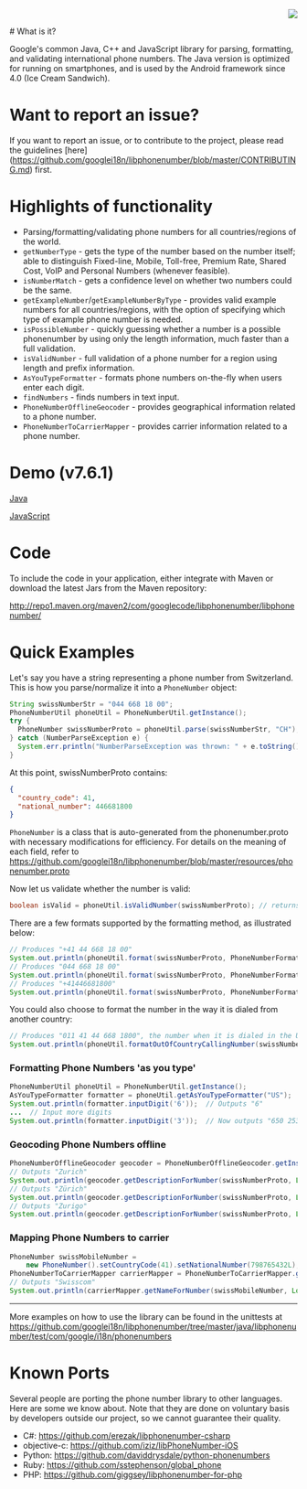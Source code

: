 <p align="right">
<img src="https://travis-ci.org/googlei18n/libphonenumber.svg?branch=master">
</p>
# What is it?

Google's common Java, C++ and JavaScript library for parsing, formatting, and validating international phone numbers. The Java version is optimized for running on smartphones, and is used by the Android framework since 4.0 (Ice Cream Sandwich).

# Want to report an issue?
If you want to report an issue, or to contribute to the project, please read the guidelines [here] (https://github.com/googlei18n/libphonenumber/blob/master/CONTRIBUTING.md) first.

# Highlights of functionality
  * Parsing/formatting/validating phone numbers for all countries/regions of the world.
  * ` getNumberType ` - gets the type of the number based on the number itself; able to distinguish Fixed-line, Mobile, Toll-free, Premium Rate, Shared Cost, VoIP and Personal Numbers  (whenever feasible).
  * ` isNumberMatch ` - gets a confidence level on whether two numbers could be the same.
  * ` getExampleNumber `/` getExampleNumberByType ` - provides valid example numbers for all countries/regions, with the option of specifying which type of example phone number is needed.
  * ` isPossibleNumber ` - quickly guessing whether a number is a possible phonenumber by using only the length information, much faster than a full validation.
  * ` isValidNumber ` - full validation of a phone number for a region using length and prefix information.
  * ` AsYouTypeFormatter ` - formats phone numbers on-the-fly when users enter each digit.
  * ` findNumbers ` - finds numbers in text input.
  * ` PhoneNumberOfflineGeocoder ` - provides geographical information related to a phone number.
  * ` PhoneNumberToCarrierMapper ` - provides carrier information related to a phone number.

# Demo (v7.6.1)
[Java](http://libphonenumber.appspot.com/)

[JavaScript](https://rawgit.com/googlei18n/libphonenumber/master/javascript/i18n/phonenumbers/demo-compiled.html)

# Code
To include the code in your application, either integrate with Maven or download the latest Jars from the Maven repository:

http://repo1.maven.org/maven2/com/googlecode/libphonenumber/libphonenumber/

# Quick Examples
Let's say you have a string representing a phone number from Switzerland. This is how you parse/normalize it into a ` PhoneNumber ` object:

```java
String swissNumberStr = "044 668 18 00";
PhoneNumberUtil phoneUtil = PhoneNumberUtil.getInstance();
try {
  PhoneNumber swissNumberProto = phoneUtil.parse(swissNumberStr, "CH");
} catch (NumberParseException e) {
  System.err.println("NumberParseException was thrown: " + e.toString());
}
```

At this point, swissNumberProto contains:
```json
{
  "country_code": 41,
  "national_number": 446681800
}
```

` PhoneNumber ` is a class that is auto-generated from the phonenumber.proto with necessary modifications for efficiency. For details on the meaning of each field, refer to https://github.com/googlei18n/libphonenumber/blob/master/resources/phonenumber.proto

Now let us validate whether the number is valid:
```java
boolean isValid = phoneUtil.isValidNumber(swissNumberProto); // returns true
```

There are a few formats supported by the formatting method, as illustrated below:
```java
// Produces "+41 44 668 18 00"
System.out.println(phoneUtil.format(swissNumberProto, PhoneNumberFormat.INTERNATIONAL));
// Produces "044 668 18 00"
System.out.println(phoneUtil.format(swissNumberProto, PhoneNumberFormat.NATIONAL));
// Produces "+41446681800"
System.out.println(phoneUtil.format(swissNumberProto, PhoneNumberFormat.E164));
```

You could also choose to format the number in the way it is dialed from another country:

```java
// Produces "011 41 44 668 1800", the number when it is dialed in the United States.
System.out.println(phoneUtil.formatOutOfCountryCallingNumber(swissNumberProto, "US"));
```

### Formatting Phone Numbers 'as you type'
```java
PhoneNumberUtil phoneUtil = PhoneNumberUtil.getInstance();
AsYouTypeFormatter formatter = phoneUtil.getAsYouTypeFormatter("US");
System.out.println(formatter.inputDigit('6'));  // Outputs "6"
...  // Input more digits
System.out.println(formatter.inputDigit('3'));  // Now outputs "650 253"
```

### Geocoding Phone Numbers offline
```java
PhoneNumberOfflineGeocoder geocoder = PhoneNumberOfflineGeocoder.getInstance();
// Outputs "Zurich"
System.out.println(geocoder.getDescriptionForNumber(swissNumberProto, Locale.ENGLISH));
// Outputs "Zürich"
System.out.println(geocoder.getDescriptionForNumber(swissNumberProto, Locale.GERMAN));
// Outputs "Zurigo"
System.out.println(geocoder.getDescriptionForNumber(swissNumberProto, Locale.ITALIAN));
```

### Mapping Phone Numbers to carrier
```java
PhoneNumber swissMobileNumber =
    new PhoneNumber().setCountryCode(41).setNationalNumber(798765432L);
PhoneNumberToCarrierMapper carrierMapper = PhoneNumberToCarrierMapper.getInstance();
// Outputs "Swisscom"
System.out.println(carrierMapper.getNameForNumber(swissMobileNumber, Locale.ENGLISH));
```


---


More examples on how to use the library can be found in the unittests at https://github.com/googlei18n/libphonenumber/tree/master/java/libphonenumber/test/com/google/i18n/phonenumbers

# Known Ports
Several people are porting the phone number library to other languages. Here are some we know about. Note that they are done on voluntary basis by developers outside our project, so we cannot guarantee their quality.
  * C#: https://github.com/erezak/libphonenumber-csharp
  * objective-c: https://github.com/iziz/libPhoneNumber-iOS
  * Python: https://github.com/daviddrysdale/python-phonenumbers
  * Ruby: https://github.com/sstephenson/global_phone
  * PHP: https://github.com/giggsey/libphonenumber-for-php

